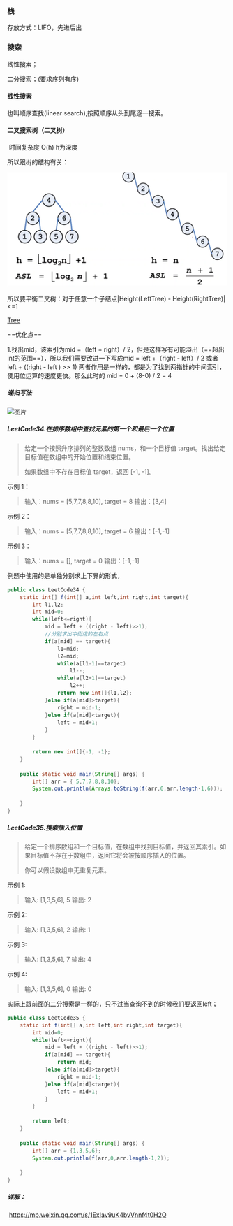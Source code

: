



### 栈

存放方式：LIFO，先进后出







### 搜索 

线性搜索；

二分搜索；(要求序列有序)





#### 线性搜索

也叫顺序查找(linear search),按照顺序从头到尾逐一搜索。





#### 二叉搜索树（二叉树）

​	时间复杂度 O(h)  h为深度

所以跟树的结构有关：

![image-20211128194939557](Data_Structure.assets/image-20211128194939557.png)

所以要平衡二叉树：对于任意一个子结点|Height(LeftTree) - Height(RightTree)| <=1

[Tree](Tree.md)

==优化点==

1.找出mid，该索引为mid =（left + right）/ 2，但是这样写有可能溢出（==超出int的范围==），所以我们需要改进一下写成mid = left +（right - left）/ 2 或者  left + ((right - left ) >> 1)  两者作用是一样的，都是为了找到两指针的中间索引，使用位运算的速度更快。那么此时的 mid = 0 + (8-0) / 2 = 4



##### 递归写法

![图片](https://mmbiz.qpic.cn/mmbiz_png/ClAkUIOhotV55pxribicAdnmrLb0lthhrVy3Hm24rlNNOReYX9ZXBkHUWaKg79R3yJtQ5SVaQzmCOGNQhxRYeX1Q/640?wx_fmt=png&tp=webp&wxfrom=5&wx_lazy=1&wx_co=1)







##### LeetCode34.在排序数组中查找元素的第一个和最后一个位置

> 给定一个按照升序排列的整数数组 nums，和一个目标值 target。找出给定目标值在数组中的开始位置和结束位置。
>
> 如果数组中不存在目标值 target，返回 [-1, -1]。

示例 1：

> 输入：nums = [5,7,7,8,8,10], target = 8 输出：[3,4]

示例 2：

> 输入：nums = [5,7,7,8,8,10], target = 6 输出：[-1,-1]

示例 3：

> 输入：nums = [], target = 0 输出：[-1,-1]

例题中使用的是单独分别求上下界的形式，

```java
public class LeetCode34 {
    static int[] f(int[] a,int left,int right,int target){
        int l1,l2;
        int mid=0;
        while(left<=right){
            mid = left + ((right - left)>>1);
            //分别求出中街店的左右点
            if(a[mid] == target){
                l1=mid;
                l2=mid;
                while(a[l1-1]==target)
                    l1--;
                while(a[l2+1]==target)
                    l2++;
                return new int[]{l1,l2};
            }else if(a[mid]>target){
                right = mid-1;
            }else if(a[mid]<target){
                left = mid+1;
            }
        }

        return new int[]{-1, -1};
    }

    public static void main(String[] args) {
        int[] arr = { 5,7,7,8,8,10};
        System.out.println(Arrays.toString(f(arr,0,arr.length-1,6)));

    }
}
```



##### LeetCode35.搜索插入位置

> 给定一个排序数组和一个目标值，在数组中找到目标值，并返回其索引。如果目标值不存在于数组中，返回它将会被按顺序插入的位置。
>
> 你可以假设数组中无重复元素。

示例 1:

> 输入: [1,3,5,6], 5 输出: 2

示例 2:

> 输入: [1,3,5,6], 2 输出: 1

示例 3:

> 输入: [1,3,5,6], 7 输出: 4

示例 4:

> 输入: [1,3,5,6], 0 输出: 0

实际上跟前面的二分搜索是一样的，只不过当查询不到的时候我们要返回left；

```java
public class LeetCode35 {
    static int f(int[] a,int left,int right,int target){
        int mid=0;
        while(left<=right){
            mid = left + ((right - left)>>1);
            if(a[mid] == target){
                return mid;
            }else if(a[mid]>target){
                right = mid-1;
            }else if(a[mid]<target){
                left = mid+1;
            }
        }

        return left;
    }

    public static void main(String[] args) {
        int[] arr = {1,3,5,6};
        System.out.println(f(arr,0,arr.length-1,2));

    }
}
```









##### 详解：

​	https://mp.weixin.qq.com/s/1ExIav9uK4bvVnnf4t0H2Q

